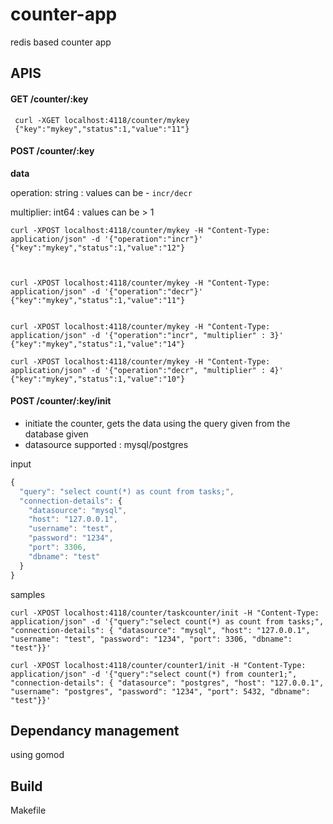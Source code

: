 # counter-app
redis based counter app

## APIS
#### GET /counter/:key

```shell
 curl -XGET localhost:4118/counter/mykey
 {"key":"mykey","status":1,"value":"11"}
 ```

#### POST /counter/:key

**data**

operation: string : values can be - `incr/decr`

multiplier: int64 : values can be > 1

```shell
curl -XPOST localhost:4118/counter/mykey -H "Content-Type: application/json" -d '{"operation":"incr"}'
{"key":"mykey","status":1,"value":"12"}



curl -XPOST localhost:4118/counter/mykey -H "Content-Type: application/json" -d '{"operation":"decr"}'
{"key":"mykey","status":1,"value":"11"}


curl -XPOST localhost:4118/counter/mykey -H "Content-Type: application/json" -d '{"operation":"incr", "multiplier" : 3}'
{"key":"mykey","status":1,"value":"14"}

curl -XPOST localhost:4118/counter/mykey -H "Content-Type: application/json" -d '{"operation":"decr", "multiplier" : 4}'
{"key":"mykey","status":1,"value":"10"}
```



#### POST /counter/:key/init

* initiate the counter, gets the data using the query given from the database given
* datasource supported : mysql/postgres

input
```javascript
{
  "query": "select count(*) as count from tasks;",
  "connection-details": {
    "datasource": "mysql",
    "host": "127.0.0.1",
    "username": "test",
    "password": "1234",
    "port": 3306,
    "dbname": "test"
  }
}
```

samples

```shell
curl -XPOST localhost:4118/counter/taskcounter/init -H "Content-Type: application/json" -d '{"query":"select count(*) as count from tasks;", "connection-details": { "datasource": "mysql", "host": "127.0.0.1", "username": "test", "password": "1234", "port": 3306, "dbname": "test"}}'

curl -XPOST localhost:4118/counter/counter1/init -H "Content-Type: application/json" -d '{"query":"select count(*) from counter1;", "connection-details": { "datasource": "postgres", "host": "127.0.0.1", "username": "postgres", "password": "1234", "port": 5432, "dbname": "test"}}'
```


## Dependancy management
using gomod

## Build
Makefile
